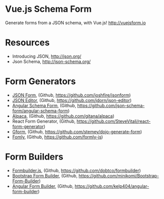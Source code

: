 # Vue.js Schema Form

Generate forms from a JSON schema, with Vue.js! http://vuejsform.io


# Resources

- Introducing JSON, http://json.org/
- Json Schema, http://json-schema.org/


# Form Generators

- [JSON Form](http://ulion.github.io/jsonform/playground), (Github, https://github.com/joshfire/jsonform)
- [JSON Editor](http://jeremydorn.com/json-editor/), (Github,  https://github.com/jdorn/json-editor)
- [Angular Schema Form](http://schemaform.io/examples/bootstrap-example.html), (Github,  https://github.com/json-schema-form/angular-schema-form)
- [Alpaca](http://www.alpacajs.org/examples.html), (Github, https://github.com/gitana/alpaca)
- React Form Generator, (Github,  https://github.com/SteveVitali/react-form-generator)
- [Gform](http://www.toobop.net/index.html), (Github,  https://github.com/stemey/dojo-generate-form)
- [Fomly](http://angular-formly.com), (Github, https://github.com/formly-js)


# Form Builders

- [Formbuilder.js](http://dobtco.github.io/formbuilder/), (Github, https://github.com/dobtco/formbuilder)
- [Bootstrap Form Builder](http://minikomi.github.io/Bootstrap-Form-Builder/), (Github, https://github.com/minikomi/Bootstrap-Form-Builder)
- [Angular Form Builder](http://kelp404.github.io/angular-form-builder/), (Github, https://github.com/kelp404/angular-form-builder)
